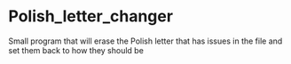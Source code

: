 # Polish_letter_changer
Small program that will erase the Polish letter that has issues in the file and set them back to how they should be
